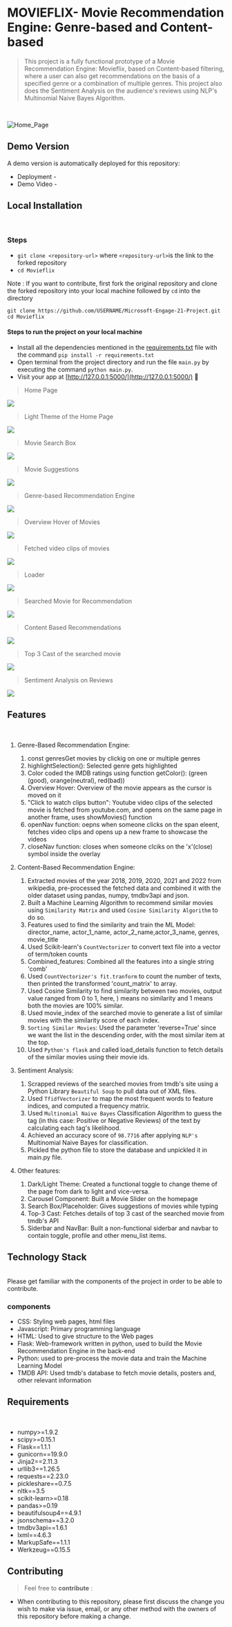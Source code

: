 # MOVIEFLIX- Movie Recommendation Engine: Genre-based and Content-based 

>This project is a fully functional prototype of a Movie Recommendation Engine: Movieflix, based on Content-based filtering, where a user can also get recommendations on the basis of a specified genre or a combination of multiple genres. This project also does the Sentiment Analysis on the audience's reviews using NLP's Multinomial Naive Bayes Algorithm. 
</br>

![Home_Page](https://github.com/nehagupta2103/Movieflix/blob/main/Screenshots/Home-Page.png)

## Demo Version
A demo version is automatically deployed for this repository:
</br>
- Deployment -
- Demo Video - 

## Local Installation
</br>

### Steps
- `git clone <repository-url>` where `<repository-url>`is the link to the forked repository
- `cd Movieflix`

Note : If you want to contribute, first fork the original repository and clone the forked repository into your local machine followed by `cd` into the directory

```
git clone https://github.com/USERNAME/Microsoft-Engage-21-Project.git
cd Movieflix
```

#### Steps to run the project on your local machine

- Install all the dependencies mentioned in the [requirements.txt](https://github.com/nehagupta2103/Movieflix/blob/main/requirements.txt) file with the command `pip install -r requirements.txt` 
- Open terminal from the project directory and run the file `main.py` by executing the command `python main.py`.
- Visit your app at [http://127.0.0.1:5000/](http://127.0.0.1:5000/) :tada:

>Home Page
<img alt=" " src="https://github.com/nehagupta2103/Movieflix/blob/main/Screenshots/Home-Page.png">

>Light Theme of the Home Page
<img alt=" " src="https://github.com/nehagupta2103/Movieflix/blob/main/Screenshots/Light%20Theme.png">

>Movie Search Box
<img alt=" " src="https://github.com/nehagupta2103/Movieflix/blob/main/Screenshots/Movie%20Search%20Box.png">

>Movie Suggestions
<img alt=" " src="https://github.com/nehagupta2103/Movieflix/blob/main/Screenshots/Movie%20Suggestions.png">

>Genre-based Recommendation Engine
<img alt=" " src="https://github.com/nehagupta2103/Movieflix/blob/main/Screenshots/Genre-Based%20Recommender.png">

>Overview Hover of Movies
<img alt=" " src="https://github.com/nehagupta2103/Movieflix/blob/main/Screenshots/Overview%20Hover.png">

>Fetched video clips of movies
<img alt=" " src="https://github.com/nehagupta2103/Movieflix/blob/main/Screenshots/Video%20Clips%20of%20Movies.png">

>Loader
<img alt=" " src="https://github.com/nehagupta2103/Movieflix/blob/main/Screenshots/Loader.png">

>Searched Movie for Recommendation
<img alt=" " src="https://github.com/nehagupta2103/Movieflix/blob/main/Screenshots/Avatar_2_2022Movie.png">

>Content Based Recommendations
<img alt=" " src="https://github.com/nehagupta2103/Movieflix/blob/main/Screenshots/Content_based%20Recommendation.png">

>Top 3 Cast of the searched movie
<img alt=" " src="https://github.com/nehagupta2103/Movieflix/blob/main/Screenshots/Top%203%20Cast.png">

>Sentiment Analysis on Reviews
<img alt=" " src="https://github.com/nehagupta2103/Movieflix/blob/main/Screenshots/Sentiment%20Analysis.png">

## Features
</br>

1. Genre-Based Recommendation Engine:
   1. const genresGet movies by clickig on one or multiple genres 
   2. highlightSelection(): Selected genre gets highlighted
   3. Color coded the IMDB ratings using function getColor(): (green (good), orange(neutral), red(bad)) 
   4. Overview Hover: Overview of the movie appears as the cursor is moved on it
   5. "Click to watch clips button": Youtube video clips of the selected movie is fetched from youtube.com, and opens on the same page in another frame, uses showMovies() function
   6. openNav function: oepns when someone clicks on the span eleent, fetches video clips and opens up a new frame to showcase the videos
   7. closeNav function:  closes when someone clciks on the 'x'(close) symbol inside the overlay
   
2. Content-Based Recommendation Engine:
   1. Extracted movies of the year 2018, 2019, 2020, 2021 and 2022 from wikipedia, pre-processed the fetched data and combined it with the older dataset using pandas, numpy, tmdbv3api and json.
   2. Built a Machine Learning Algorithm to recommend similar movies using `Similarity Matrix` and used `Cosine Similarity Algorithm` to do so.
   3. Features used to find the similarity and train the ML Model: director_name, actor_1_name, actor_2_name,actor_3_name, genres, movie_title
   4. Used Scikit-learn's `CountVectorizer` to convert text file into a vector of term/token counts
   5. Combined_features: Combined all the features into a single string 'comb'
   6. Used `CountVectorizer's fit.tranform` to count the number of texts, then printed the transformed 'count_matrix' to array.
   7. Used Cosine Similarity to find similarity between two movies, output value ranged from 0 to 1, here, ) means no similarity and 1 means both the movies are 100% similar.
   8. Used movie_index of the searched movie to generate a list of similar movies with the similarity score of each index.
   9. `Sorting Similar Movies`: Used the parameter 'reverse=True' since we want the list in the descending order, with the most similar item at the top.
   10. Used `Python's flask`  and called load_details function to fetch details of the similar movies using their movie ids.
   
3. Sentiment Analysis:
   1. Scrapped reviews of the searched movies from tmdb's site using a Python Library `Beautiful Soup` to pull data out of XML files.
   2. Used `TfidfVectorizer` to map the most frequent words to feature indices, and computed a frequency matrix.
   3. Used `Multinomial Naive Bayes` Classification Algorithm to guess the tag (in this case: Positive or Negative Reviews) of the text by calculating each tag's likelihood.
   4. Achieved an accuracy score of `98.7716` after applying `NLP's` Multinomial Naive Bayes for classification.
   5. Pickled the python file to store the database and unpickled it in main.py file.

4. Other features:
   1. Dark/Light Theme: Created a functional toggle to change theme of the page from dark to light and vice-versa.
   2. Carousel Component: Built a Movie Slider on the homepage
   3. Search Box/Placeholder: Gives suggestions of movies while typing
   4. Top-3 Cast: Fetches details of top 3 cast of the searched movie from tmdb's API
   5. Siderbar and NavBar: Built a non-functional siderbar and navbar to contain toggle, profile and other menu_list items.

## Technology Stack 
</br>
Please get familiar with the components of the project in order to be able to contribute.

### components
- CSS: Styling web pages, html files
- Javascript: Primary programming language
- HTML: Used to give structure to the Web pages
- Flask: Web-framework written in python, used to build the Movie Recommendation Engine in the back-end
- Python: used to pre-process the movie data and train the Machine Learning Model
- TMDB API: Used tmdb's database to fetch movie details, posters and, other relevant information


## Requirements
</br>

- numpy>=1.9.2
- scipy>=0.15.1
- Flask==1.1.1
- gunicorn==19.9.0
- Jinja2==2.11.3
- urllib3==1.26.5
- requests==2.23.0
- pickleshare==0.7.5
- nltk==3.5
- scikit-learn>=0.18
- pandas>=0.19
- beautifulsoup4==4.9.1
- jsonschema==3.2.0
- tmdbv3api==1.6.1
- lxml==4.6.3
- MarkupSafe==1.1.1
- Werkzeug==0.15.5

## Contributing

> Feel free to **contribute** :
- When contributing to this repository, please first discuss the change you wish to make via issue, email, or any other method with the owners of this repository before making a change.

